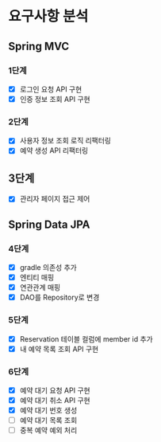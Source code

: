# 요구사항 분석
## Spring MVC
### 1단계
- [x] 로그인 요청 API 구현
- [x] 인증 정보 조회 API 구현

### 2단계
- [x] 사용자 정보 조회 로직 리팩터링
- [x] 예약 생성 API 리팩터링

## 3단계
- [x] 관리자 페이지 접근 제어

## Spring Data JPA
### 4단계
- [x] gradle 의존성 추가
- [x] 엔티티 매핑
- [x] 연관관계 매핑
- [x] DAO를 Repository로 변경

### 5단계
- [x] Reservation 테이블 컬럼에 member id 추가
- [x] 내 예약 목록 조회 API 구현

### 6단계
- [x] 예약 대기 요청 API 구현
- [x] 예약 대기 취소 API 구현
- [x] 예약 대기 번호 생성
- [ ] 예약 대기 목록 조회 
- [ ] 중복 예약 예외 처리